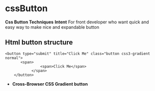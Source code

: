cssButton
=========

**Css Button Techniques**
  **Intent** 
  For front developer who want quick and easy way to make nice and expandable button
  ## Html button structure
    <button type="submit" title="Click Me" class="button css3-gradient normal">
		   <span>
					<span>Click Me</span>
				</span>
		</button>
* **Cross-Browser CSS Gradient button** 
           
